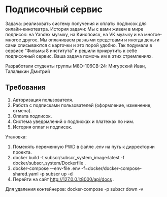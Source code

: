 # Подписочный сервис
Задача: реализовать систему получения и оплаты подписок для онлайн-кинотеатра. 
История задачи: Мы с вами живем в мире подписок: на Yandex музыку, на Кинопоиск,
на VK музыку и на многое-многое другое. Мы оплачиваем разными средствами и иногда
деньги сами списываются с карточки и это порой удобно. Так подумали в сервисе
“Фильмы 8 института” и решили прикрутить к себе подписочный сервис. Ваша задача 
помочь им в этих стремлениях.

Разработали студенты группы М8О-106СВ-24: Мигурский Иван, Талалыкин Дмитрий

## Требования
1) Авторизация пользователя.
2) Работа с подписками пользователей (оформление, изменение, отмена).
3) Оплата подписок.
4) Система уведомлений о подписках и платежах по ним.
5) История оплат и подписок.


Утановка:
1) Поменять переменную PWD в файле .env на путь к дирректории проекта.
2) docker build -t subscr/subscr_system_image:latest -f docker/subscr_system/Dockerfile .
3) docker-compose --env-file .env -f=docker/docker-compose-shared.yaml -p subscr up -d
4) Перейти на сайт http://127.0.0.1:8000/api/docs .

Для удаления контейнеров:
docker-compose -p subscr down -v

